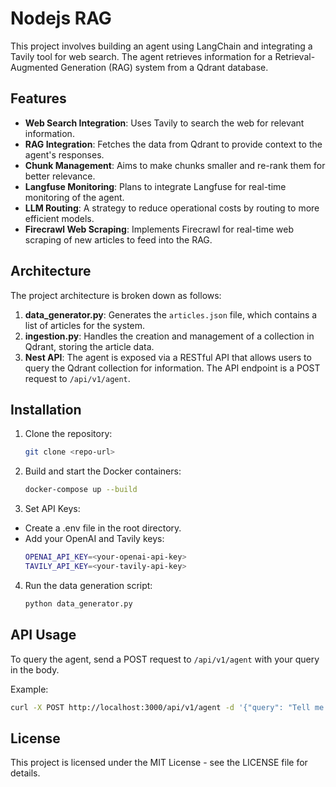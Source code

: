 # Nodejs RAG

This project involves building an agent using LangChain and integrating a Tavily tool for web search. The agent retrieves information for a Retrieval-Augmented Generation (RAG) system from a Qdrant database.

## Features

- **Web Search Integration**: Uses Tavily to search the web for relevant information.
- **RAG Integration**: Fetches the data from Qdrant to provide context to the agent's responses.
- **Chunk Management**: Aims to make chunks smaller and re-rank them for better relevance.
- **Langfuse Monitoring**: Plans to integrate Langfuse for real-time monitoring of the agent.
- **LLM Routing**: A strategy to reduce operational costs by routing to more efficient models.
- **Firecrawl Web Scraping**: Implements Firecrawl for real-time web scraping of new articles to feed into the RAG.

## Architecture

The project architecture is broken down as follows:

1. **data_generator.py**: Generates the `articles.json` file, which contains a list of articles for the system.
2. **ingestion.py**: Handles the creation and management of a collection in Qdrant, storing the article data.
3. **Nest API**: The agent is exposed via a RESTful API that allows users to query the Qdrant collection for information. The API endpoint is a POST request to `/api/v1/agent`.

## Installation

1. Clone the repository:
   ```bash
   git clone <repo-url>
   ```
2. Build and start the Docker containers:
   ```bash
   docker-compose up --build
   ```
3. Set API Keys:

* Create a .env file in the root directory.
* Add your OpenAI and Tavily keys:
   ```bash
   OPENAI_API_KEY=<your-openai-api-key>
   TAVILY_API_KEY=<your-tavily-api-key>

   ```
4. Run the data generation script:
   ```bash
   python data_generator.py
   ```
## API Usage

To query the agent, send a POST request to `/api/v1/agent` with your query in the body.

Example:
```bash
curl -X POST http://localhost:3000/api/v1/agent -d '{"query": "Tell me the latest news about Justin Trudeau?"}' -H "Content-Type: application/json"
```
## License

This project is licensed under the MIT License - see the LICENSE file for details.

